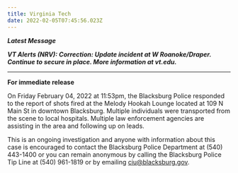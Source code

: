 ```yaml
---
title: Virginia Tech
date: 2022-02-05T07:45:56.023Z
---
```

***Latest Message***

***VT Alerts (NRV): Correction: Update incident at W Roanoke/Draper. Continue to secure in place. More information at vt.edu.***

--------------------

**For immediate release** 

On Friday February 04, 2022 at 11:53pm, the Blacksburg Police responded to the report of shots fired at the Melody Hookah Lounge located at 109 N Main St in downtown Blacksburg. Multiple individuals were transported from the scene to local hospitals. Multiple law enforcement agencies are assisting in the area and following up on leads.

This is an ongoing investigation and anyone with information about this case is encouraged to contact the Blacksburg Police Department at (540) 443-1400 or you can remain anonymous by calling the Blacksburg Police Tip Line at (540) 961-1819 or by emailing ciu@blacksburg.gov.